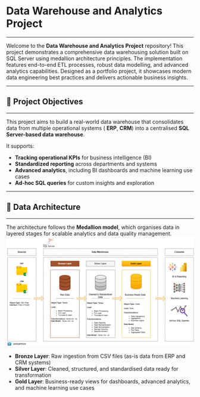 # Data Warehouse and Analytics Project

---

Welcome to the **Data Warehouse and Analytics Project** repository!  This project demonstrates a comprehensive data warehousing solution built on SQL Server using medallion architecture principles. The implementation features end-to-end ETL processes, robust data modelling, and advanced analytics capabilities. Designed as a portfolio project, it showcases modern data engineering best practices and delivers actionable business insights.

---

## 🎯 Project Objectives

---

This project aims to build a real-world data warehouse that consolidates data from multiple operational systems ( **ERP**, **CRM**) into a centralised **SQL Server-based data warehouse**.

It supports:

-  **Tracking operational KPIs** for business intelligence (BI)
-  **Standardized reporting** across departments and systems
-  **Advanced analytics**, including BI dashboards and machine learning use cases
-  **Ad-hoc SQL queries** for custom insights and exploration

---  

## 🧩 Data Architecture

---

The architecture follows the **Medallion model**, which organises data in layered stages for scalable analytics and data quality management.
![Medallion Architecture Overview](docs/data_architecture.png)


-  **Bronze Layer**: Raw ingestion from CSV files (as-is data from ERP and CRM systems)
-  **Silver Layer**: Cleaned, structured, and standardised data ready for transformation
-  **Gold Layer**: Business-ready views for dashboards, advanced analytics, and machine learning use cases




